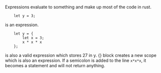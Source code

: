 Expressions evaluate to something and make up most of the code in rust.
```
    let y = 3;
```
is an expression.

```
    let y = {
        let x = 3;
        x * x * x
    };
```
is also a valid expression which stores 27 in y. {} block creates a new scope which is also an expression. If a semicolon is added to the line `x*x*x`, it becomes a statement and will not return anything.